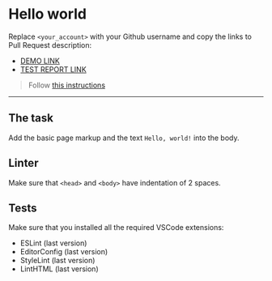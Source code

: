 # Hello world

Replace `<your_account>` with your Github username and copy the links to Pull Request description:
- [DEMO LINK](https://BOHDANLIUYUI.github.io/layout_hello-world/)
- [TEST REPORT LINK](https://BOHDANLIUYUI.github.io/layout_hello-world/report/html_report/)

> Follow [this instructions](https://mate-academy.github.io/layout_task-guideline/#how-to-solve-the-layout-tasks-on-github)
___

## The task

Add the basic page markup and the text `Hello, world!` into the body.

## Linter

Make sure that `<head>` and `<body>` have indentation of 2 spaces.

## Tests

Make sure that you installed all the required VSCode extensions:

- ESLint (last version)
- EditorConfig (last version)
- StyleLint (last version)
- LintHTML (last version)
